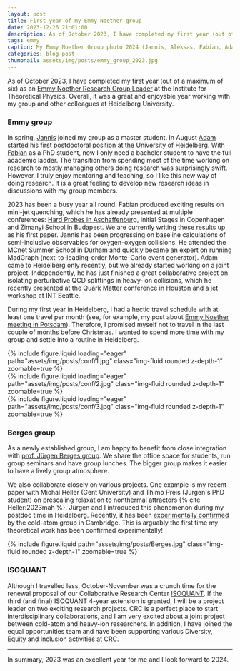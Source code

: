 ```yaml
---
layout: post
title: First year of my Emmy Noether group
date: 2023-12-26 21:01:00
description: As of October 2023, I have completed my first year (out of a maximum of six) as an Emmy Noether Research Group Leader at the Institute for Theoretical Physics. Overall, it was a great and enjoyable year working with my group and other colleagues at Heidelberg University.
tags: emmy
caption: My Emmy Noether Group photo 2024 (Jannis, Aleksas, Fabian, Adam)
categories: blog-post
thumbnail: assets/img/posts/emmy_group_2023.jpg
---
```



As of October 2023, I have completed my first year (out of a maximum of six) as an [Emmy Noether Research Group Leader](/projects/light-ions/) at the Institute for Theoretical Physics. Overall, it was a great and enjoyable year working with my group and other colleagues at Heidelberg University.

### Emmy group

 In spring, [Jannis](/people) joined my group as a master student. In August [Adam](/people)
started his first postdoctoral position at the University of Heidelberg. With [Fabian](/people) as a PhD student, now I only need a bachelor student to have the full academic ladder. The transition from spending most of the time working on research to mostly managing others doing research was surprisingly swift. However, I truly enjoy mentoring and teaching, so I like this new way of doing research. It is a great feeling to develop new research ideas in discussions with my group members.

2023 has been a busy year all round. Fabian produced exciting results on mini-jet quenching, which he has already presented at multiple conferences: [Hard Probes in Aschaffenburg](https://arxiv.org/abs/2308.01177), Initial Stages in Copenhagen and Zimanyi School in Budapest. We are currently writing these results up as his first paper. Jannis has been progressing on baseline calculations of semi-inclusive observables for oxygen-oxygen collisions. He attended the MCnet Summer School in Durham and quickly became an expert on running MadGraph (next-to-leading-order Monte-Carlo event generator). Adam came to Heidelberg only recently, but we already started working on a joint project. Independently, he has just finished a great collaborative project on isolating perturbative QCD splittings in heavy-ion collisions, which he recently presented at the Quark Matter conference in Houston and a jet workshop at INT Seattle.

During my first year in Heidelberg, I had a hectic travel schedule with at least one travel per month (see, for example, my post about [Emmy Noether meeting in Potsdam](/post/2023-07-16)). Therefore, I promised myself not to travel in the last couple of months before Christmas. I wanted to spend more time with my group and settle into a routine in Heidelberg.

<div class="row mt-3">
    <div class="col-sm mt-2 mt-md-0">
        {% include figure.liquid loading="eager" path="assets/img/posts/conf/1.jpg" class="img-fluid rounded z-depth-1" zoomable=true %}
    </div>
    <div class="col-sm mt-3 mt-md-0">
        {% include figure.liquid loading="eager" path="assets/img/posts/conf/2.jpg" class="img-fluid rounded z-depth-1" zoomable=true %}
    </div>
    <div class="col-sm mt-3 mt-md-0">
        {% include figure.liquid loading="eager" path="assets/img/posts/conf/3.jpg" class="img-fluid rounded z-depth-1" zoomable=true %}
    </div>
</div>


### Berges group

As a newly established group, I am happy to benefit from close integration with [prof. Jürgen Berges group](https://www.thphys.uni-heidelberg.de/~berges/people.htm). We share the office space for students, run group seminars and have group lunches. The bigger group makes it easier to have a lively group atmosphere.

We also collaborate closely on various projects. One example is my recent paper with Michal Heller (Gent University) and Thimo Preis (Jürgen's PhD student) on prescaling relaxation to nonthermal attractors {% cite Heller:2023mah %}. Jürgen and I introduced this phenomenon during my postdoc time in Heidelberg. Recently, it has been [experimentally confirmed](https://arxiv.org/abs/2312.09248) by the cold-atom group in Cambridge. This is arguably the first time my theoretical work has been confirmed experimentally!

<div class="row mt-3">
    <div class="col-sm mt-3 mt-md-0">
        {% include figure.liquid path="assets/img/posts/Berges.jpg" class="img-fluid rounded z-depth-1" zoomable=true %}
    </div>
</div>


### ISOQUANT

Although I travelled less, October-November was a crunch time for the renewal proposal of our Collaborative Research Center [ISOQUANT](https://www.isoquant-heidelberg.de). If the third (and final) ISOQUANT 4-year extension is granted, I will be a project leader on two exciting research projects. CRC is a perfect place to start interdisciplinary collaborations, and I am very excited about a joint project between cold-atom and heavy-ion researchers. In addition, I have joined the equal opportunities team and have been supporting various Diversity, Equity and Inclusion activities at CRC.

------

In summary, 2023 was an excellent year for me and I look forward to 2024.



